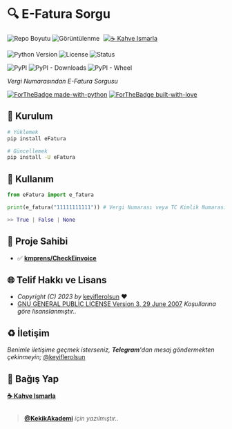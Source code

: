 # 🔍 E-Fatura Sorgu

![Repo Boyutu](https://img.shields.io/github/repo-size/keyiflerolsun/E-Fatura_Sorgu?logo=git&logoColor=white)
![Görüntülenme](https://hits.seeyoufarm.com/api/count/incr/badge.svg?url=https://github.com/keyiflerolsun/E-Fatura_Sorgu&title=Görüntülenme)
<a href="https://KekikAkademi.org/Kahve" target="_blank"><img src="https://img.shields.io/badge/☕️-Kahve Ismarla-ffdd00" title="☕️ Kahve Ismarla" style="padding-left:5px;"></a>

![Python Version](https://img.shields.io/pypi/pyversions/eFatura?logo=python&logoColor=white)
![License](https://img.shields.io/pypi/l/eFatura?logo=gnu&logoColor=white)
![Status](https://img.shields.io/pypi/status/eFatura?logo=windowsterminal&logoColor=white)

![PyPI](https://img.shields.io/pypi/v/eFatura?logo=pypi&logoColor=white)
![PyPI - Downloads](https://img.shields.io/pypi/dm/eFatura?logo=pypi&logoColor=white)
![PyPI - Wheel](https://img.shields.io/pypi/wheel/eFatura?logo=pypi&logoColor=white)

*Vergi Numarasından E-Fatura Sorgusu*

[![ForTheBadge made-with-python](https://ForTheBadge.com/images/badges/made-with-python.svg)](https://www.python.org/)
[![ForTheBadge built-with-love](https://ForTheBadge.com/images/badges/built-with-love.svg)](https://GitHub.com/keyiflerolsun/)

## 🚀 Kurulum

```bash
# Yüklemek
pip install eFatura

# Güncellemek
pip install -U eFatura
```

## 📝 Kullanım

```python
from eFatura import e_fatura

print(e_fatura("11111111111")) # Vergi Numarası veya TC Kimlik Numarası

>> True | False | None
```

## 📝 Proje Sahibi

- ✅ **[kmprens/CheckEinvoice](https://github.com/kmprens/CheckEinvoice)**

## 🌐 Telif Hakkı ve Lisans

* *Copyright (C) 2023 by* [keyiflerolsun](https://github.com/keyiflerolsun) ❤️️
* [GNU GENERAL PUBLIC LICENSE Version 3, 29 June 2007](https://github.com/keyiflerolsun/E-Fatura_Sorgu/blob/master/LICENSE) *Koşullarına göre lisanslanmıştır..*

## ♻️ İletişim

*Benimle iletişime geçmek isterseniz, **Telegram**'dan mesaj göndermekten çekinmeyin;* [@keyiflerolsun](https://t.me/KekikKahve)

## 💸 Bağış Yap

**[☕️ Kahve Ismarla](https://KekikAkademi.org/Kahve)**

##

> **[@KekikAkademi](https://t.me/KekikAkademi)** *için yazılmıştır..*